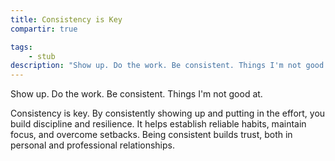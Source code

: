 ```yaml
---
title: Consistency is Key
compartir: true

tags:
    - stub
description: "Show up. Do the work. Be consistent. Things I'm not good at."
---
```


Show up. Do the work. Be consistent. Things I'm not good at.

Consistency is key. By consistently showing up and putting in the effort, you build discipline and resilience. It helps establish reliable habits, maintain focus, and overcome setbacks. Being consistent builds trust, both in personal and professional relationships.
